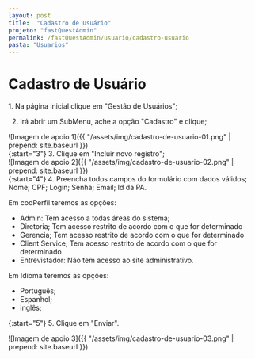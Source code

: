 ```yaml
---
layout: post
title:  "Cadastro de Usuário"
projeto: "fastQuestAdmin"
permalink: /fastQuestAdmin/usuario/cadastro-usuario
pasta: "Usuarios"
---
```

# Cadastro de Usuário

<div class="row" markdown="1">
<div class="6u 12u$(small)" markdown="1">
1. Na página inicial clique em "Gestão de Usuários";

2. Irá abrir um SubMenu, ache a opção "Cadastro" e clique;
</div>
<div class="6u 12u$(small)" markdown="1">
![Imagem de apoio 1]({{ "/assets/img/cadastro-de-usuario-01.png" | prepend: site.baseurl }})
</div>                               
</div>

<div class="row" markdown="1">
<div class="6u 12u$(small)" markdown="1">
{:start="3"}
3. Clique em "Incluir novo registro";
</div>
<div class="6u 12u$(small)" markdown="1">
![Imagem de apoio 2]({{ "/assets/img/cadastro-de-usuario-02.png" | prepend: site.baseurl }})
</div>                               
</div>

<div class="row" markdown="1">
<div class="6u 12u$(small)" markdown="1">
{:start="4"}
4. Preencha todos campos do formulário com dados válidos;
Nome;
CPF;
Login;
Senha;
Email;
Id da PA.

Em codPerfil teremos as opções:

- Admin: Tem acesso a todas áreas do sistema;
- Diretoria; Tem acesso restrito de acordo com o que for determinado
- Gerencia; Tem acesso restrito de acordo com o que for determinado
- Client Service; Tem acesso restrito de acordo com o que for determinado
- Entrevistador: Não tem acesso ao site administrativo.

Em Idioma teremos as opções:

- Português;
- Espanhol;
- inglês;

{:start="5"}
5. Clique em "Enviar".
</div>
<div class="6u 12u$(small)" markdown="1">
![Imagem de apoio 3]({{ "/assets/img/cadastro-de-usuario-03.png" | prepend: site.baseurl }})
</div>                               
</div>
